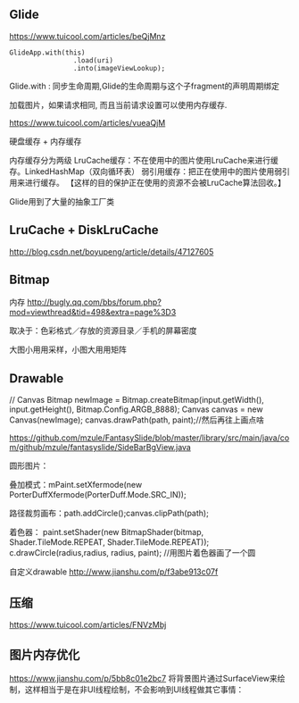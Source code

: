 ## Glide

https://www.tuicool.com/articles/beQjMnz

```
GlideApp.with(this)
                .load(uri)
                .into(imageViewLookup);

```

Glide.with : 同步生命周期,Glide的生命周期与这个子fragment的声明周期绑定

加载图片，如果请求相同, 而且当前请求设置可以使用内存缓存.


https://www.tuicool.com/articles/vueaQjM

硬盘缓存 + 内存缓存

内存缓存分为两级
LruCache缓存：不在使用中的图片使用LruCache来进行缓存。LinkedHashMap（双向循环表）
弱引用缓存：把正在使用中的图片使用弱引用来进行缓存。 
【这样的目的保护正在使用的资源不会被LruCache算法回收。】

Glide用到了大量的抽象工厂类

## LruCache + DiskLruCache
http://blog.csdn.net/boyupeng/article/details/47127605


## Bitmap 
内存 http://bugly.qq.com/bbs/forum.php?mod=viewthread&tid=498&extra=page%3D3 

取决于：色彩格式／存放的资源目录／手机的屏幕密度

大图小用用采样，小图大用用矩阵

## Drawable  

// Canvas
Bitmap newImage = Bitmap.createBitmap(input.getWidth(), input.getHeight(), Bitmap.Config.ARGB_8888);
Canvas canvas = new Canvas(newImage);
canvas.drawPath(path, paint);//然后再往上画点啥


https://github.com/mzule/FantasySlide/blob/master/library/src/main/java/com/github/mzule/fantasyslide/SideBarBgView.java 


圆形图片：

叠加模式：mPaint.setXfermode(new PorterDuffXfermode(PorterDuff.Mode.SRC_IN));

路径裁剪画布：path.addCircle();canvas.clipPath(path);

着色器：
paint.setShader(new BitmapShader(bitmap, Shader.TileMode.REPEAT, Shader.TileMode.REPEAT)); 
c.drawCircle(radius,radius, radius, paint); //用图片着色器画了一个圆

自定义drawable  http://www.jianshu.com/p/f3abe913c07f  


## 压缩
 https://www.tuicool.com/articles/FNVzMbj 


## 图片内存优化
https://www.jianshu.com/p/5bb8c01e2bc7
将背景图片通过SurfaceView来绘制，这样相当于是在非UI线程绘制，不会影响到UI线程做其它事情：